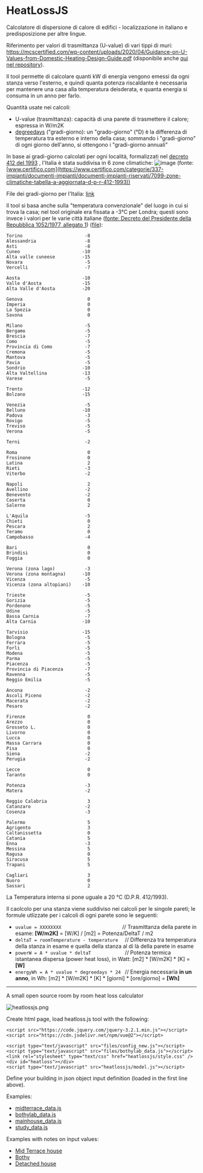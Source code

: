 # HeatLossJS

Calcolatore di dispersione di calore di edifici - localizzazione in italiano e predisposizione per altre lingue.

Riferimento per valori di trasmittanza (U-value) di vari tippi di muri: https://mcscertified.com/wp-content/uploads/2020/04/Guidance-on-U-Values-from-Domestic-Heating-Design-Guide.pdf  (disponibile anche [qui nel repository](https://github.com/jumpjack/heatlossjsITA/blob/master/Guidance-on-U-Values-from-Domestic-Heating-Design-Guide.pdf)).

Il tool permette di calcolare quanti kW di energia vengono emessi da ogni stanza verso l'esterno, e quindi quanta potenza riscaldante è necessaria per mantenere una casa alla temperatura deisderata, e quanta energia si consuma in un anno per farlo.

Quantità usate nei calcoli:
 - U-value (trasmittanza): capacità di una parete di trasmettere il calore; espressa in W/m2K
 - [degreedays](https://degreedays.net) ("gradi-giorno): un "grado-giorno" (°D) è la differenza di temperatura tra esterno e interno della casa; sommando i "gradi-giorno" di ogni giorno dell'anno, si ottengono i "gradi-giorno annuali"

In base ai gradi-giorno calcolati per ogni località, formalizzati nel [decreto 412 del 1993](https://www.gazzettaufficiale.it/eli/id/1993/10/14/093G0451/sg) ,  l'Italia è stata suddivisa in 6 zone climatiche:
![image](https://user-images.githubusercontent.com/1620953/198236792-39a431a7-3d4d-4e30-aa0a-a452c43c81ef.png)
(fonte: [www.certifico.com](https://www.certifico.com/categorie/337-impianti/documenti-impianti/documenti-impianti-riservati/7099-zone-climatiche-tabella-a-aggiornata-d-p-r-412-1993))

File dei gradi-giorno per l'Italia: [link](https://github.com/jumpjack/heatlossjsITA/blob/master/gradigiorno.txt)

Il tool si basa anche sulla "temperatura convenzionale" del luogo in cui si trova la casa; nel tool originale era fissata a -3°C per Londra; questi sono invece i valori per le varie città italiane ([fonte: Decreto del Presidente della Repubblica 1052/1977, allegato 1](https://www.gazzettaufficiale.it/eli/id/1978/02/06/077U1052/sg)) ([file](https://github.com/jumpjack/heatlossjsITA/blob/master/temp-IT.txt)):

```
Torino                       -8
Alessandria                  -8
Asti                         -8
Cuneo                       -10
Alta valle cuneese          -15
Novara                       -5
Vercelli                     -7

Aosta                       -10
Valle d'Aosta               -15
Alta Valle d'Aosta          -20

Genova                        0
Imperia                       0
La Spezia                     0
Savona                        0

Milano                       -5
Bergamo                      -5
Brescia                      -7
Como                         -5
Provincia di Como            -7
Cremona                      -5
Mantova                      -5
Pavia                        -5
Sondrio                     -10
Alta Valtellina             -13
Varese                       -5

Trento                      -12
Bolzano                     -15

Venezia                      -5
Belluno                     -10
Padova                       -3
Rovigo                       -5
Treviso                      -5
Verona                       -5

Terni                        -2

Roma                          0
Frosinone                     0
Latina                        2
Rieti                        -3
Viterbo                      -2

Napoli                        2
Avellino                     -2
Benevento                    -2
Caserta                       0
Salerno                       2

L'Aquila                     -5
Chieti                        0
Pescara                       2
Teramo                        0
Campobasso                   -4

Bari                          0
Brindisi                      0
Foggia                        0

Verona (zona lago)           -3
Verona (zona montagna)      -10
Vicenza                      -5
Vicenza (zona altopiani)    -10

Trieste                      -5
Gorizia                      -5
Pordenone                    -5
Udine                        -5
Bassa Carnia                 -7
Alta Carnia                 -10

Tarvisio                    -15
Bologna                      -5
Ferrara                      -5
Forli                        -5
Modena                       -5
Parma                        -5
Piacenza                     -5
Provincia di Piacenza        -7
Ravenna                      -5
Reggio Emilia                -5

Ancona                       -2
Ascoli Piceno                -2
Macerata                     -2
Pesaro                       -2

Firenze                       0
Arezzo                        0
Grosseto L.                   0
Livorno                       0
Lucca                         0
Massa Carrara                 0
Pisa                          0
Siena                        -2
Perugia                      -2

Lecce                         0
Taranto                       0

Potenza                      -3
Matera                       -2

Reggio Calabria               3
Catanzaro                    -2
Cosenza                      -3

Palermo                       5
Agrigento                     3
Caltanissetta                 0
Catania                       5
Enna                         -3
Messina                       5
Ragusa                        0
Siracusa                      5
Trapani                       5

Cagliari                      3
Nuoro                         0
Sassari                       2
```

La Temperatura interna si pone uguale a 20 °C (D.P.R. 412/1993).

Il caolcolo per una stanza viene suddiviso nei calcoli per le singole pareti; le formule utlizzate per i calcoli di ogni parete sono le seguenti:

 - `uvalue = XXXXXXXX                      ` // Trasmittanza della parete in esame:                               **[W/m2K]** = [W/K] / [m2]   = Potenza/DeltaT  /  m2
 - `deltaT = roomTemperature - temperature  ` // Differenza tra temperatura della stanza in esame e quella della stanza al di là della parete in esame
 - `powerW = A * uvalue * deltaT            ` // Potenza termica istantanea dispersa (power heat loss), in Watt:   [m2] * [W/m2K] *  [K] = **[W]**
 - `energyWh = A * uvalue * degreedays * 24 ` // Energia necessaria **in un anno**, in Wh:                         [m2]  * [W/m2K] * [K] * [giorni] * [ore/giorno] = **[Wh]**

-----------------------

A small open source room by room heat loss calculator

![heatlossjs.png](heatlossjs.png)

Create html page, load heatloss.js tool with the following:

    <script src="https://code.jquery.com/jquery-3.2.1.min.js"></script>
    <script src="https://cdn.jsdelivr.net/npm/vue@2"></script>
    
    <script type="text/javascript" src="files/config_new.js"></script>
    <script type="text/javascript" src="files/bothylab_data.js"></script>
    <link rel="stylesheet" type="text/css" href="heatlossjs/style.css" />
    <div id="heatloss"></div>
    <script type="text/javascript" src="heatlossjs/model.js"></script>
    
Define your building in json object input definition (loaded in the first line above).

Examples: 

- [midterrace_data.js](files/midterrace_data.js)
- [bothylab_data.js](files/bothylab_data.js)
- [mainhouse_data.js](files/mainhouse_data.js)
- [study_data.js](files/study_data.js)

Examples with notes on input values:

- [Mid Terrace house](https://trystanlea.org.uk/roombyroomheatloss2)
- [Bothy](https://trystanlea.org.uk/bothy)
- [Detached house](https://trystanlea.org.uk/house)
